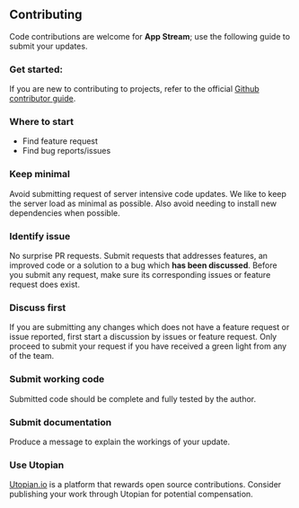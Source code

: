 ## Contributing
Code contributions are welcome for **App Stream**; use the following guide to submit your updates.

### Get started:
If you are new to contributing to projects, refer to the official [Github contributor guide](https://help.github.com/articles/fork-a-repo/).


### Where to start
* Find feature request
* Find bug reports/issues

### Keep minimal
Avoid submitting request of server intensive code updates. We like to keep the server load as minimal as possible. Also avoid needing to install new dependencies when possible.

### Identify issue
No surprise PR requests. Submit requests that addresses features, an improved code or a solution to a bug which **has been discussed**. Before you submit any request, make sure its corresponding issues or feature request does exist.

### Discuss first
If you are submitting any changes which does not have a feature request or issue reported, first start a discussion by issues or feature request. Only proceed to submit your request if you have received a green light from any of the team.

### Submit working code
Submitted code should be complete and fully tested by the author.

### Submit documentation
Produce a message to explain the workings of your update.

### Use Utopian
[Utopian.io](https://utopian.io) is a platform that rewards open source contributions. Consider publishing your work through Utopian for potential compensation.
